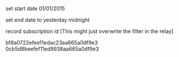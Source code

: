 set start date 01/01/2015

set end date to yesterday midnight

record subscription id [This might just overwrite the filter in the relay]

bf8a0722efee11edac23aa665a0df9e3
0cb5d8beefef11ed9938aa665a0df9e3